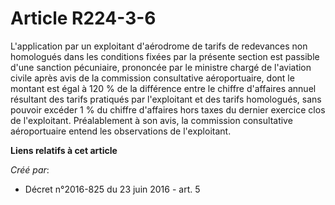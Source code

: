# Article R224-3-6

L'application  par un exploitant d'aérodrome de tarifs de redevances non homologués  dans les conditions fixées par la
présente section est passible d'une  sanction pécuniaire, prononcée par le ministre chargé de l'aviation  civile après avis
de la commission consultative aéroportuaire, dont le  montant est égal à 120 % de la différence entre le chiffre d'affaires
annuel résultant des tarifs pratiqués par l'exploitant et des tarifs  homologués, sans pouvoir excéder 1 % du chiffre
d'affaires hors taxes du  dernier exercice clos de l'exploitant. Préalablement à son avis, la  commission consultative
aéroportuaire entend les observations de  l'exploitant.

**Liens relatifs à cet article**

_Créé par_:

  - Décret n°2016-825 du 23 juin 2016 - art. 5
